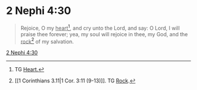 # 2 Nephi 4:30

> Rejoice, O my <u>heart</u>[^a], and cry unto the Lord, and say: O Lord, I will praise thee forever; yea, my soul will rejoice in thee, my God, and the <u>rock</u>[^b] of my salvation.

[2 Nephi 4:30](https://www.churchofjesuschrist.org/study/scriptures/bofm/2-ne/4?lang=eng&id=p30#p30)


[^a]: TG [Heart.](https://www.churchofjesuschrist.org/study/scriptures/tg/heart?lang=eng)
[^b]: [[1 Corinthians 3.11|1 Cor. 3:11 (9-13)]]. TG [Rock](https://www.churchofjesuschrist.org/study/scriptures/tg/rock?lang=eng).
